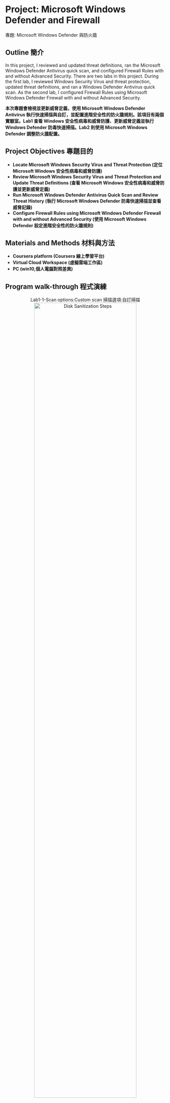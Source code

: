 <h1>Project: Microsoft Windows Defender and Firewall</h1>
專題: Microsoft Windows Defender 與防火牆


<h2>Outline 簡介</h2>
In this project, I reviewed and updated threat definitions, ran the Microsoft Windows Defender Antivirus quick scan, and configured Firewall Rules with and without Advanced Security. There are two labs in this project. During the first lab, I reviewed Windows Security Virus and threat protection, updated threat definitions, and ran a Windows Defender Antivirus quick scan. As the second lab, I configured Firewall Rules using Microsoft Windows Defender Firewall with and without Advanced Security. 

<b>本次專題會檢視並更新威脅定義，使用 Microsoft Windows Defender Antivirus 執行快速掃描與自訂，並配置進階安全性的防火牆規則。該項目有兩個實驗室。Lab1 查看 Windows 安全性病毒和威脅防護、更新威脅定義並執行 Windows Defender 防毒快速掃描。Lab2 則使用 Microsoft Windows Defender 調整防火牆配置。</b>
<br />


<h2>Project Objectives 專題目的</h2>

- <b>Locate Microsoft Windows Security Virus and Threat Protection (定位Microsoft Windows 安全性病毒和威脅防護)</b>
- <b>Review Microsoft Windows Security Virus and Threat Protection and Update Threat Definitions (查看 Microsoft Windows 安全性病毒和威脅防護並更新威脅定義)</b> 
- <b>Run Microsoft Windows Defender Antivirus Quick Scan and Review Threat History (執行 Microsoft Windows Defender 防毒快速掃描並查看威脅記錄)</b> 
- <b>Configure Firewall Rules using Microsoft Windows Defender Firewall with and without Advanced Security (使用 Microsoft Windows Defender 設定進階安全性的防火牆規則)</b> 


<h2>Materials and Methods 材料與方法</h2>

- <b>Coursera platform (Coursera 線上學習平台)</b> 
- <b>Virtual Cloud Workspace (虛擬雲端工作區)</b>
- <b>PC (win10,個人電腦對照差異)</b> 

<h2>Program walk-through 程式演練</h2>

<p align="center">
Lab1-1-Scan options:Custom scan 掃描選項:自訂掃描 <br/>
<img src="https://i.imgur.com/8rEhbGi.jpeg" height="80%" width="80%" alt="Disk Sanitization Steps"/>
<br />
<br />
Lab1-2-PC Scan(Control Group) PC掃描(對照組)  <br/>
<img src="https://i.imgur.com/fXfCSYV.jpeg" height="80%" width="80%" alt="Disk Sanitization Steps"/>
<br />
<br />
Lab2-1-Review Firewall Configuration 檢視防火牆配置 <br/>
<img src="https://i.imgur.com/htrpTz2.jpeg" height="80%" width="80%" alt="Disk Sanitization Steps"/>
<br />
<br />
Lab2-2-Configure Firewall Rules 配置防火牆規則  <br/>
<img src="https://i.imgur.com/iRpj4Gd.jpeg" height="80%" width="80%" alt="Disk Sanitization Steps"/>
<br />


<!--
 ```diff
- text in red
+ text in green
! text in orange
# text in gray
@@ text in purple (and bold)@@
```
--!>
